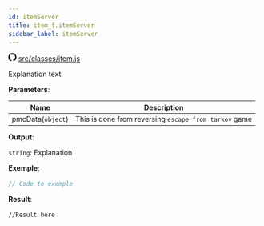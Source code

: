 ```yaml
---
id: itemServer 
title: item_f.itemServer
sidebar_label: itemServer
---
```

![](/img/github.png) [src/classes/item.js](https://github.com/TrustedSourceLeaks/LeakedServer/blob/master/src/classes/item.js#L3)

Explanation text

**Parameters**:

Name  |   Description 
----------- |   -----------
pmcData(`object`)  |   This is done from reversing `escape from tarkov` game


**Output**:

`string`: Explanation


**Exemple**:
```js
// Code to exemple
```

**Result**:
```
//Result here
```